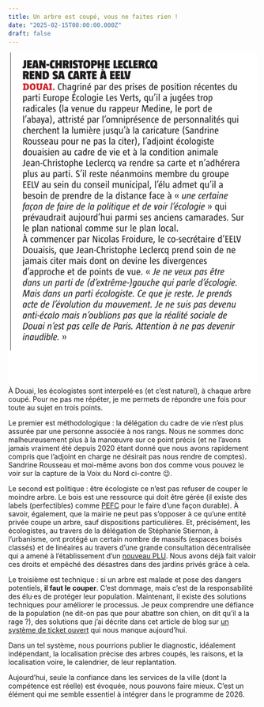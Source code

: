 ```yaml
---
title: Un arbre est coupé, vous ne faites rien !
date: "2025-02-15T08:00:00.000Z"
draft: false
---
```


![Brève de la Voix du Nord illustrant la trahison de Jean-Christophe Leclercq](/public//illustrations/article-jean-christophe-leclerq.png "🖼️➡️")À Douai, les écologistes sont interpelé·es (et c’est naturel), à chaque arbre coupé. Pour ne pas me répéter, je me permets de répondre une fois pour toute au sujet en trois points.

Le premier est méthodologique : la délégation du cadre de vie n’est plus assurée par une personne associée à nos rangs. Nous ne sommes donc malheureusement plus à la manœuvre sur ce point précis (et ne l’avons jamais vraiment été depuis 2020 étant donné que nous avons rapidement compris que l’adjoint en charge ne désirait pas nous rendre de comptes). Sandrine Rousseau et moi-même avons bon dos comme vous pouvez le voir sur la capture de la Voix du Nord ci-contre 😉.

Le second est politique : être écologiste ce n’est pas refuser de couper le moindre arbre. Le bois est une ressource qui doit être gérée (il existe des labels (perfectibles) comme [PEFC](https://www.pefc-france.org/le-label-pefc/) pour le faire d’une façon durable). À savoir, également, que la mairie ne peut pas s’opposer à ce qu’une entité privée coupe un arbre, sauf dispositions particulières. Et, précisément, les écologistes, au travers de la délégation de Stéphanie Stiernon, à l’urbanisme, ont protégé un certain nombre de massifs (espaces boisés classés) et de linéaires au travers d’une grande consultation décentralisée qui a amené à l’établissement d’un [nouveau PLU](./blog/contribution-nouveau-plu-douai). Nous avons déjà fait valoir ces droits et empêché des désastres dans des jardins privés grâce à cela.

Le troisième est technique : si un arbre est malade et pose des dangers potentiels, **il faut le couper**. C’est dommage, mais c’est de la responsabilité des élu·es de protéger leur population. Maintenant, il existe des solutions techniques pour améliorer le processus. Je peux comprendre une défiance de la population (ne dit-on pas que pour abattre son chien, on dit qu’il a la rage ?), des solutions que j’ai décrite dans cet article de blog sur [un système de ticket ouvert](./un-systeme-de-ticket-ouvert-pour-les-collectivites) qui nous manque aujourd’hui.

Dans un tel système, nous pourrions publier le diagnostic, idéalement indépendant, la localisation précise des arbres coupés, les raisons, et la localisation voire, le calendrier, de leur replantation.

Aujourd’hui, seule la confiance dans les services de la ville (dont la compétence est réelle) est évoquée, nous pouvons faire mieux. C’est un élément qui me semble essentiel à intégrer dans le programme de 2026.
